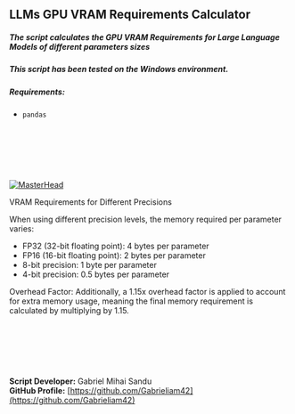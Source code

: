 ## LLMs GPU VRAM Requirements Calculator

##### The script calculates the GPU VRAM Requirements for Large Language Models of different parameters sizes



##### This script has been tested on the Windows environment.



##### Requirements:

- `pandas`



<br><br>



<br><br>

[![MasterHead](https://imgur.com/a/hjs10qM)](image_head)



VRAM Requirements for Different Precisions

When using different precision levels, the memory required per parameter varies:

* FP32 (32-bit floating point): 4 bytes per parameter
* FP16 (16-bit floating point): 2 bytes per parameter
* 8-bit precision: 1 byte per parameter
* 4-bit precision: 0.5 bytes per parameter


Overhead Factor:
Additionally, a 1.15x overhead factor is applied to account for extra memory usage, meaning the final memory requirement is calculated by multiplying by 1.15.



<br><br>





<br><br>




**Script Developer:** Gabriel Mihai Sandu  
**GitHub Profile:** [https://github.com/Gabrieliam42](https://github.com/Gabrieliam42)
